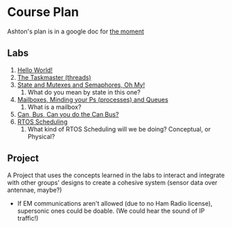 # Course Plan

Ashton's plan is in a google doc for [the moment](https://docs.google.com/document/d/1yep9oRWgR7SMAIgrqW1Y41D2W9mHnQ42xcQHFXZ1HQI/edit?usp=sharing)

## Labs

1. [Hello World!](https://github.com/brownbr61/bombastic-barnacle/blob/main/02.rtos/00.hello-world.md)
2. [The Taskmaster (threads)](https://github.com/brownbr61/bombastic-barnacle/blob/main/02.rtos/01.tasks.md)
3. [State and Mutexes and Semaphores, Oh My!](https://github.com/brownbr61/bombastic-barnacle/blob/main/02.rtos/02.state-mutexes-semaphores.md)
   1. What do you mean by state in this one?
4. [Mailboxes, Minding your Ps (processes) and Queues](https://github.com/brownbr61/bombastic-barnacle/blob/main/02.rtos/03.queue-mailboxes.md)
   1. What is a mailbox?
5. [Can, Bus, Can you do the Can Bus?](https://github.com/brownbr61/bombastic-barnacle/blob/main/02.rtos/04.can-bus.md)
6. [RTOS Scheduling](https://github.com/brownbr61/bombastic-barnacle/blob/main/02.rtos/05.rtos-scheduling.md)
   1. What kind of RTOS Scheduling will we be doing? Conceptual, or Physical?

## Project

A Project that uses the concepts learned in the labs to interact and integrate with other groups' designs to create a cohesive system (sensor data over antennae, maybe?)

- If EM communications aren't allowed (due to no Ham Radio license), supersonic ones could be doable. (We could hear the sound of IP traffic!)
